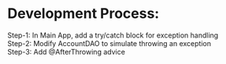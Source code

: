 # Development Process:
Step-1: In Main App, add a try/catch block for exception handling <br>
Step-2: Modify AccountDAO to simulate throwing an exception<br>
Step-3: Add @AfterThrowing advice
